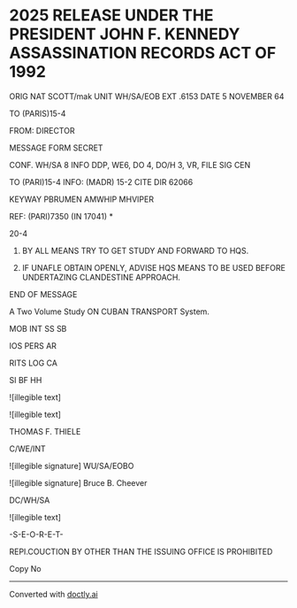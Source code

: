 # 2025 RELEASE UNDER THE PRESIDENT JOHN F. KENNEDY ASSASSINATION RECORDS ACT OF 1992

ORIG NAT SCOTT/mak
UNIT WH/SA/EOB
EXT .6153
DATE 5 NOVEMBER 64

TO (PARIS)15-4

FROM: DIRECTOR

MESSAGE FORM
SECRET

CONF. WH/SA 8 INFO DDP, WE6, DO 4, DO/H 3, VR, FILE SIG CEN

TO (PARI)15-4 INFO: (MADR) 15-2 CITE DIR 62066

KEYWAY PBRUMEN AMWHIP MHVIPER

REF: (PARI)7350 (IN 17041) *

20-4

1. BY ALL MEANS TRY TO GET STUDY AND FORWARD TO HQS.

2. IF UNAFLE OBTAIN OPENLY, ADVISE HQS MEANS TO BE USED BEFORE
   UNDERTAZING CLANDESTINE APPROACH.

END OF MESSAGE

A Two Volume Study ON CUBAN TRANSPORT System.

MOB INT SS SB

IOS PERS AR

RITS LOG CA

SI BF HH

![illegible text]

![illegible text]

THOMAS F. THIELE

C/WE/INT

![illegible signature] WU/SA/EOBO

![illegible signature] Bruce B. Cheever

DC/WH/SA

![illegible text]

-S-E-O-R-E-T-

REPI.COUCTION BY OTHER THAN THE ISSUING OFFICE IS PROHIBITED

Copy No


---
Converted with [doctly.ai](https://doctly.ai)